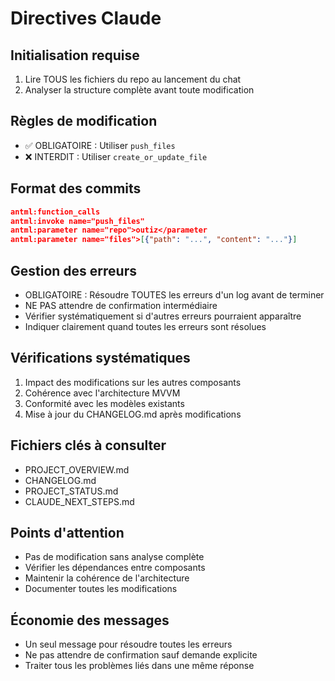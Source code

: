 # Directives Claude

## Initialisation requise
1. Lire TOUS les fichiers du repo au lancement du chat
2. Analyser la structure complète avant toute modification

## Règles de modification
- ✅ OBLIGATOIRE : Utiliser `push_files`
- ❌ INTERDIT : Utiliser `create_or_update_file`

## Format des commits
```json
antml:function_calls
antml:invoke name="push_files"
antml:parameter name="repo">outiz</parameter
antml:parameter name="files">[{"path": "...", "content": "..."}]
```

## Gestion des erreurs
- OBLIGATOIRE : Résoudre TOUTES les erreurs d'un log avant de terminer
- NE PAS attendre de confirmation intermédiaire
- Vérifier systématiquement si d'autres erreurs pourraient apparaître
- Indiquer clairement quand toutes les erreurs sont résolues

## Vérifications systématiques
1. Impact des modifications sur les autres composants
2. Cohérence avec l'architecture MVVM
3. Conformité avec les modèles existants
4. Mise à jour du CHANGELOG.md après modifications

## Fichiers clés à consulter
- PROJECT_OVERVIEW.md
- CHANGELOG.md
- PROJECT_STATUS.md
- CLAUDE_NEXT_STEPS.md

## Points d'attention
- Pas de modification sans analyse complète
- Vérifier les dépendances entre composants
- Maintenir la cohérence de l'architecture
- Documenter toutes les modifications

## Économie des messages
- Un seul message pour résoudre toutes les erreurs
- Ne pas attendre de confirmation sauf demande explicite
- Traiter tous les problèmes liés dans une même réponse